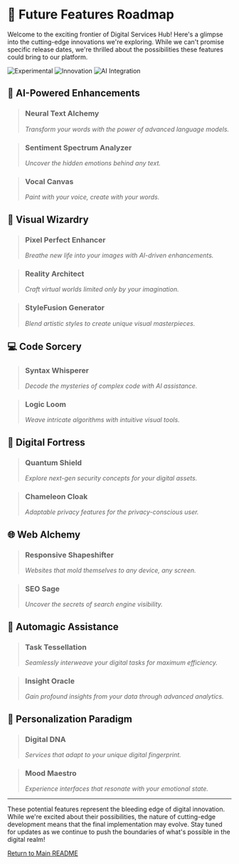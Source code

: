# 🚀 Future Features Roadmap

Welcome to the exciting frontier of Digital Services Hub! Here's a glimpse into the cutting-edge innovations we're exploring. While we can't promise specific release dates, we're thrilled about the possibilities these features could bring to our platform.

![Experimental](https://img.shields.io/badge/Status-Experimental-yellow?style=for-the-badge)
![Innovation](https://img.shields.io/badge/Innovation-Ongoing-blue?style=for-the-badge)
![AI Integration](https://img.shields.io/badge/AI-Integration-red?style=for-the-badge)

## 🧠 AI-Powered Enhancements

> ### Neural Text Alchemy
> _Transform your words with the power of advanced language models._

> ### Sentiment Spectrum Analyzer
> _Uncover the hidden emotions behind any text._

> ### Vocal Canvas
> _Paint with your voice, create with your words._

## 🎨 Visual Wizardry

> ### Pixel Perfect Enhancer
> _Breathe new life into your images with AI-driven enhancements._

> ### Reality Architect
> _Craft virtual worlds limited only by your imagination._

> ### StyleFusion Generator
> _Blend artistic styles to create unique visual masterpieces._

## 💻 Code Sorcery

> ### Syntax Whisperer
> _Decode the mysteries of complex code with AI assistance._

> ### Logic Loom
> _Weave intricate algorithms with intuitive visual tools._

## 🔐 Digital Fortress

> ### Quantum Shield
> _Explore next-gen security concepts for your digital assets._

> ### Chameleon Cloak
> _Adaptable privacy features for the privacy-conscious user._

## 🌐 Web Alchemy

> ### Responsive Shapeshifter
> _Websites that mold themselves to any device, any screen._

> ### SEO Sage
> _Uncover the secrets of search engine visibility._

## 🤖 Automagic Assistance

> ### Task Tessellation
> _Seamlessly interweave your digital tasks for maximum efficiency._

> ### Insight Oracle
> _Gain profound insights from your data through advanced analytics._

## 🌟 Personalization Paradigm

> ### Digital DNA
> _Services that adapt to your unique digital fingerprint._

> ### Mood Maestro
> _Experience interfaces that resonate with your emotional state._

---

These potential features represent the bleeding edge of digital innovation. While we're excited about their possibilities, the nature of cutting-edge development means that the final implementation may evolve. Stay tuned for updates as we continue to push the boundaries of what's possible in the digital realm!

[Return to Main README](README.md)
